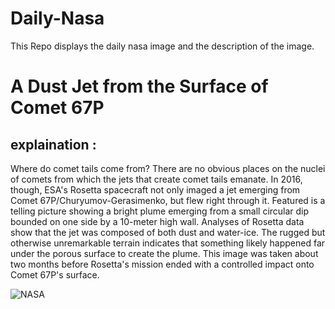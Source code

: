 # Daily-Nasa

This Repo displays the daily nasa image and the description of the image.

<!--NASA-->
# A Dust Jet from the Surface of Comet 67P
## explaination :

Where do comet tails come from?  There are no obvious places on the nuclei of comets from which the jets that create comet tails emanate.  In 2016, though, ESA's Rosetta spacecraft not only imaged a jet emerging from Comet 67P/Churyumov-Gerasimenko, but flew right through it.  Featured is a telling picture showing a bright plume emerging from a small circular dip bounded on one side by a 10-meter high wall.  Analyses of Rosetta data show that the jet was composed of both dust and water-ice. The rugged but otherwise unremarkable terrain indicates that something likely happened far under the porous surface to create the plume.  This image was taken about two months before Rosetta's mission ended with a controlled impact onto Comet 67P's surface.

![NASA](https://apod.nasa.gov/apod/image/2311/Jet67P_Rosetta_960.jpg)
<!--/NASA-->